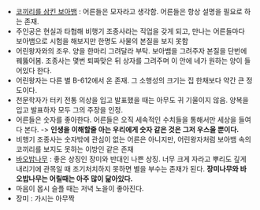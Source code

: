 - <u>코끼리를 삼킨 보아뱀</u> : 어른들은 모자라고 생각함. 어른들은 항상 설명을 필요로 하는 존재.
- 주인공은 현실과 타협해 비행기 조종사라는 직업을 갖게 되고, 만나는 어른들마다 보아뱀으로 시험을 해보지만 한명도 사물의 본질을 보지 못함
- 어린왕자와의 조우. 양을 한마리 그려달라 부탁. 보아뱀을 그려주자 본질을 단번에 꿰뚫어봄. 조종사는 몇번 퇴짜맞은 뒤 상자를 그려주며 이 안에 네가 원하는 양이 들어있다 한다.
- 어린왕자는 다른 별 B-612에서 온 존재. 그 소행성의 크기는 집 한채보다 약간 큰 정도이다.
- 천문학자가 터키 전통 의상을 입고 발표했을 때는 아무도 귀 기울이지 않음. 양복을 입고 발표하자 모두 그의 주장을 인정.
- 어른들은 숫자를 좋아한다. 어른들은 오직 세속적인 수치들을 통해서만 세상을 들여다 본다. -> **인생을 이해할줄 아는 우리에게 숫자 같은 것은 그저 우스울 뿐이다.**
- 비행기 조종사는 숫자밖에 관심이 없는 어른은 아니지만, 어린왕자처럼 보아뱀 속의 코끼리를 보지도 못하는 이방인 같은 존재
- <u>바오밥나무</u> : 좋은 상징인 장미와 반대인 나쁜 상징. 너무 크게 자라고 뿌리도 깊게 내리기에 관목일 때 조기처치하지 못하면 별을 부수는 존재가 된다. **장미나무와 바오밥나무는 어릴때는 아주 많이 닮아있다.** 
- 마음이 몹시 슬플 때는 저녁 노을이 좋아진다.
- 장미 : 가시는 아무짝